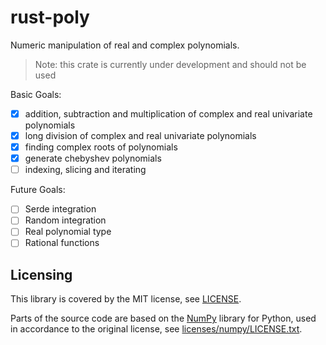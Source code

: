 # rust-poly
Numeric manipulation of real and complex polynomials.

> Note: this crate is currently under development and should not be used

Basic Goals:
- [x] addition, subtraction and multiplication of complex and real univariate polynomials
- [x] long division of complex and real univariate polynomials
- [x] finding complex roots of polynomials
- [x] generate chebyshev polynomials
- [ ] indexing, slicing and iterating

Future Goals:
- [ ] Serde integration
- [ ] Random integration
- [ ] Real polynomial type
- [ ] Rational functions

## Licensing

This library is covered by the MIT license, see [LICENSE](LICENSE).

Parts of the source code are based on the [NumPy](https://github.com/numpy/numpy) library for Python, used in accordance to the original license, see [licenses/numpy/LICENSE.txt](licenses/numpy/LICENSE.txt).
